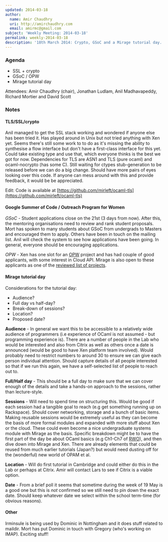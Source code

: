 ```yaml
---
updated: 2014-03-18
author:
  name: Amir Chaudhry
  uri: http://amirchaudhry.com
  email: amirmc@gmail.com
subject: 'Weekly Meeting: 2014-03-18'
permalink: weekly-2014-03-18
description: '18th March 2014: Crypto, GSoC and a Mirage tutorial day.'
---
```


### Agenda

* SSL + crypto
* GSoC / OPW
* Mirage tutorial day

Attendees: Amir Chaudhry (chair), Jonathan Ludlam,
Anil Madhavapeddy, Richard Mortier and David Scott


### Notes

#### TLS/SSL/crypto ####

Anil managed to get the SSL stack working and wondered if anyone else has
been tried it. Has played around in Unix but not tried anything with Xen yet.
Seems there's still some work to to do as it's missing the ability to
synthesise a flow interface but don't have a first-class interface for this
yet.  Could take existing type and use that, which everyone thinks is the
best we got for now. Dependencies for TLS are ASN1 and TLS (pure ocaml) and
ocaml-nocrypto (has some C). Still waiting for ctypes stub-generation to be
released before we can do a big change. Should have more pairs of eyes
looking over this code.  If anyone can mess around with this and provide
feedback, it would be be appreciated. 

Edit: Code is available at
[https://github.com/mirleft/ocaml-tls](https://github.com/mirleft/ocaml-tls)

#### Google Summer of Code / Outreach Program for Women ####

*GSoC* - Student applications close on the 21st (3 days from now).  After
this, the mentoring organisations need to review and rank student proposals.
Mort has spoken to many students about GSoC from undergrads to Masters and
encouraged them to apply. Others have been in touch on the mailing list.
Anil will check the system to see how applications have been going. In
general, everyone should be encouraging applications.

*OPW* - Xen has one slot for an [OPW][] project and has had couple of good
applicants, with some interest in Cloud API.  Mirage is also open to these
applicants as one of the [reviewed list of projects][opw-proj].

[OPW]: https://gnome.org/opw/
[opw-proj]: http://wiki.xenproject.org/wiki/OutreachProgramForWomen/Round8#Community_Reviewed_Project_List

#### Mirage tutorial day ####

Considerations for the tutorial day:

- Audience?
- Full day vs half-day?
- Break-down of sessions?
- Location?
- Proposed date?

**Audience** - In general we want this to be accessible to a relatively wide
audience of programmers (i.e experience of OCaml is not assumed - but
programming experience is).  There are a number of people in the Lab who
would be interested and also from Citrix as well as others once a date is
announced (would be good to have Xen platform team involved).  Would
probably need to restrict numbers to around 30 to ensure we can give each
person individual attention. Should capture details of all people interested
so that if we run this again, we have a self-selected list of people to
reach out to.

**Full/Half day** - This should be a full day to make sure that we can cover
enough of the details and take a hands-on approach to the sessions, rather
than lecture-style.

**Sessions** - Will need to spend time on structuring this. Would be good if
each session had a tangible goal to reach (e.g get something running up on
Rackspace). Should cover networking, storage and a bunch of basic items.
Making reusable sessions would be extremely useful as they can become the
basis of more formal modules and expanded with more stuff about Xen or the
cloud. These could even become a nice undergraduate systems module with
Mirage as the basis.  Specific breakdown might be to have the first part of
the day be about OCaml basics (e.g Ch1-Ch7 of [RWO][]), and then dive down
into Mirage and Xen.  There are already elements that could be reused from
much earlier tutorials (Japan?) but would need dusting off for the
(wonderful) new world of OPAM et al.

**Location** - Will do first tutorial in Cambridge and could either do this
in the Lab or perhaps at Citrix.  Amir will contact Lars to see if Citrix is
a viable option.

**Date** - From a brief poll it seems that sometime during the week of 19
May is a good one but this is *not* confirmed so we still need to pin down
the exact date. Should keep whatever date we select within the school
term-time (for obvious reasons).

[RWO]: https://realworldocaml.org


#### Other ####

Irminsule is being used by Dominic in Nottingham and it does stuff related
to maildir. Mort has put Dominic in touch with Gregory (who's working on
IMAP).  Exciting stuff!

